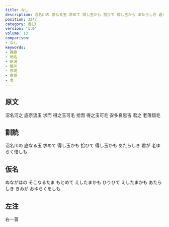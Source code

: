 ```yaml
---
title: なし
description: 沼名川の 底なる玉 求めて 得し玉かも 拾ひて 得し玉かも あたらしき 君が 老ゆらく惜しも
position: 3247
category: 巻13
version: '1.0'
volume: 13
comparison:
- なし
keywords:
- 雑歌
- 地名
- 新潟
- 姫川
- 序詞
- 寿歌
- 老
---
```


## 原文

沼名河之 底奈流玉 求而 得之玉可毛 拾而 得之玉可毛 安多良思吉 君之 老落惜毛

## 訓読

沼名川の 底なる玉 求めて 得し玉かも 拾ひて 得し玉かも あたらしき 君が 老ゆらく惜しも

## 仮名

ぬながはの そこなるたま もとめて えしたまかも ひりひて えしたまかも あたらしき きみが おゆらくをしも

## 左注

右一首
